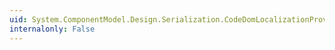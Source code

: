 ```yaml
---
uid: System.ComponentModel.Design.Serialization.CodeDomLocalizationProvider.#ctor(System.IServiceProvider,System.ComponentModel.Design.Serialization.CodeDomLocalizationModel)
internalonly: False
---
```

